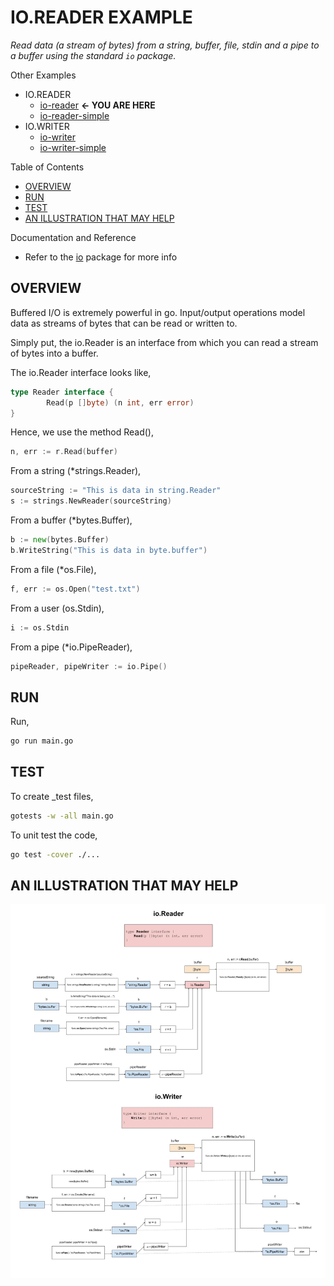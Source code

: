 # IO.READER EXAMPLE

_Read data (a stream of bytes) from a string, buffer, file, stdin and
a pipe to a buffer using the standard `io` package._

Other Examples

* IO.READER
  * [io-reader](https://github.com/JeffDeCola/my-go-examples/tree/master/input-output/io-reader/io-reader)
    **<- YOU ARE HERE**
  * [io-reader-simple](https://github.com/JeffDeCola/my-go-examples/tree/master/input-output/io-reader/io-reader-simple)
* IO.WRITER
  * [io-writer](https://github.com/JeffDeCola/my-go-examples/tree/master/input-output/io-writer/io-writer)
  * [io-writer-simple](https://github.com/JeffDeCola/my-go-examples/tree/master/input-output/io-writer/io-writer-simple)

Table of Contents

* [OVERVIEW](https://github.com/JeffDeCola/my-go-examples/tree/master/input-output/io-reader/io-reader#overview)
* [RUN](https://github.com/JeffDeCola/my-go-examples/tree/master/input-output/io-reader/io-reader#run)
* [TEST](https://github.com/JeffDeCola/my-go-examples/tree/master/input-output/io-reader/io-reader#test)
* [AN ILLUSTRATION THAT MAY HELP](https://github.com/JeffDeCola/my-go-examples/tree/master/input-output/io-reader/io-reader#an-illustration-that-may-help)

Documentation and Reference

* Refer to the
  [io](https://pkg.go.dev/io)
  package for more info

## OVERVIEW

Buffered I/O is extremely powerful in go.
Input/output operations model data as streams of bytes that
can be read or written to.

Simply put, the io.Reader is an interface from which you can
read a stream of bytes into a buffer.

The io.Reader interface looks like,

```go
type Reader interface {
        Read(p []byte) (n int, err error)
}
```

Hence, we use the method Read(),

```go
n, err := r.Read(buffer)
```

From a string (*strings.Reader),

```go
sourceString := "This is data in string.Reader"
s := strings.NewReader(sourceString)
```

From a buffer (*bytes.Buffer),

```go
b := new(bytes.Buffer)
b.WriteString("This is data in byte.buffer")
```

From a file (*os.File),

```go
f, err := os.Open("test.txt")
```

From a user (os.Stdin),

```go
i := os.Stdin
```

From a pipe (*io.PipeReader),

```go
pipeReader, pipeWriter := io.Pipe()
```

## RUN

Run,

```bash
go run main.go
```

## TEST

To create _test files,

```bash
gotests -w -all main.go
```

To unit test the code,

```bash
go test -cover ./... 
```

## AN ILLUSTRATION THAT MAY HELP

![IMAGE - buffered-io.jpg - IMAGE](../../../docs/pics/input-output/buffered-io.jpg)
